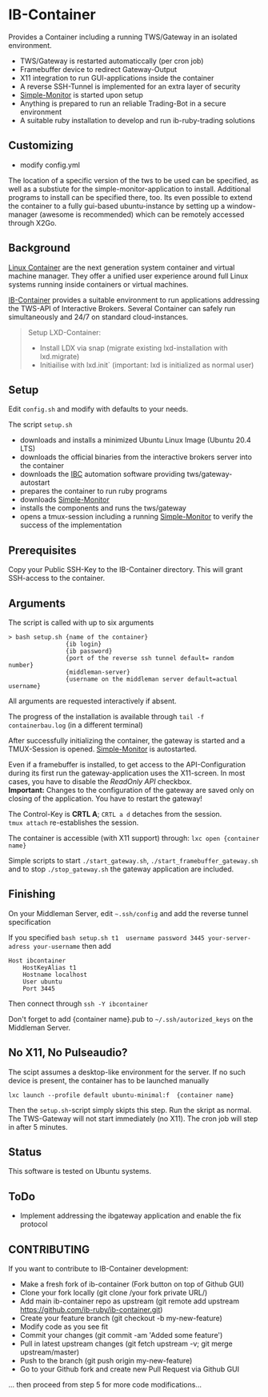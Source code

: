 # IB-Container

Provides a Container including a running TWS/Gateway  in an isolated environment. 

* TWS/Gateway is restarted automaticcally (per cron job)
* Framebuffer device to redirect Gateway-Output
* X11 integration to run GUI-applications inside the container
* A reverse SSH-Tunnel is implemented for an extra layer of security
* [Simple-Monitor](https://github.com/ib-ruby/simple-monitor) is started upon setup
* Anything is prepared to run an reliable Trading-Bot in a secure environment
* A suitable ruby installation to develop and run ib-ruby-trading solutions

## Customizing
* modify config.yml

The location of a specific version of the tws to be used can be specified, as well as a substiute for the simple-monitor-application to install. Additional programs to install  can be specified there, too. Its even possible to extend the container to a fully gui-based ubuntu-instance by setting up a window-manager (awesome is recommended) which can be remotely accessed through X2Go. 

## Background

[Linux Container](https://linuxcontainers.org/)  are the next generation system container and virtual machine manager.
They offer a unified user experience around full Linux systems running inside containers or virtual machines.


[IB-Container](https://github.com/ib-ruby/ib-container) provides a suitable environment to run applications addressing 
the TWS-API of Interactive Brokers. Several Container can safely run simultaneously and 24/7 on standard cloud-instances. 

> Setup LXD-Container:
>  * Install LDX via snap  (migrate existing lxd-installation with lxd.migrate)
>  * Initiailise with lxd.init`  (important: lxd is initialized as normal user) 


## Setup

Edit `config.sh` and modify with defaults to your needs. 

The script `setup.sh` 
* downloads and installs a minimized Ubuntu Linux Image  (Ubuntu 20.4 LTS)
* downloads the official binaries from the interactive brokers server into the container
* downloads the [IBC](https://github.com/IbcAlpha/IBC) automation software providing  tws/gateway-autostart
* prepares the container to run ruby programs
* downloads [Simple-Monitor](https://github.com/ib-ruby/simple-monitor) 
* installs the components and runs the tws/gateway
* opens a tmux-session including a running [Simple-Monitor](https://github.com/ib-ruby/simple-monitor) to verify the success of the implementation

## Prerequisites

Copy your Public SSH-Key to the IB-Container directory. This will grant SSH-access to the container.


## Arguments

The script is called with up to six arguments

```
> bash setup.sh {name of the container}  
                {ib login}
                {ib password}
                {port of the reverse ssh tunnel default= random number}
                {middleman-server}
                {username on the middleman server default=actual username}

```
All arguments are requested interactively if absent.

The progress of the installation is available through `tail -f containerbau.log`  (in a different terminal)

After successfully initializing the container, the gateway is started  and a TMUX-Session 
is opened. [Simple-Monitor](https://github.com/ib-ruby/simple-monitor)  is autostarted.
 
Even if a framebuffer is installed, to get access to the API-Configuration during its first run the gateway-application uses the X11-screen.  In most cases, you have to disable the _ReadOnly API_ checkbox.  
**Important:** Changes to the configuration of the gateway are saved only  on  closing of the application. You have to restart the gateway!

The Control-Key is **CRTL A**;  `CRTL a d`  detaches from the session.  
`tmux attach` re-establishes the session.

The container is accessible (with X11 support)  through: `lxc open {container name}`

Simple scripts to start `./start_gateway.sh`, `./start_framebuffer_gateway.sh` and to stop `./stop_gateway.sh` the 
gateway application are included. 

## Finishing

On your Middleman Server, edit `~.ssh/config` and add the reverse tunnel specification

If you specified `bash setup.sh t1  username password 3445 your-server-adress your-username` then add
 
```
Host ibcontainer
    HostKeyAlias t1
    Hostname localhost
    User ubuntu
    Port 3445
``` 
Then connect through `ssh -Y ibcontainer`

Don't forget to add {container name}.pub to `~/.ssh/autorized_keys` on the Middleman Server. 

## No X11, No Pulseaudio?

The scipt assumes a desktop-like environment for the server. If no such device is present, the container has to be launched manually
```
lxc launch --profile default ubuntu-minimal:f  {container name}
```
Then the `setup.sh`-script simply skipts this step. Run the skript as normal. 
The TWS-Gateway will not start immediately (no X11). The cron job will step in after 5 minutes.

## Status

This  software is tested on Ubuntu systems. 

## ToDo

* Implement addressing the ibgateway  application and enable the fix protocol

## CONTRIBUTING

If you want to contribute to IB-Container development:

  *  Make a fresh fork of ib-container (Fork button on top of Github GUI)
  *  Clone your fork locally (git clone /your fork private URL/)
  *  Add main ib-container repo as upstream (git remote add upstream https://github.com/ib-ruby/ib-container.git)
  *  Create your feature branch (git checkout -b my-new-feature)
  *  Modify code as you see fit
  *  Commit your changes (git commit -am 'Added some feature')
  *  Pull in latest upstream changes (git fetch upstream -v; git merge upstream/master)
  *  Push to the branch (git push origin my-new-feature)
  *  Go to your Github fork and create new Pull Request via Github GUI

... then proceed from step 5 for more code modifications... 


